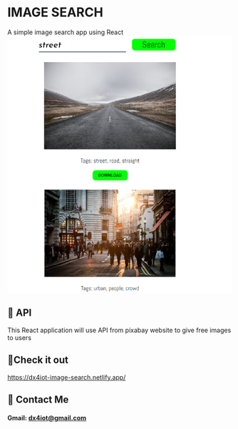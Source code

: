 # IMAGE SEARCH 

A simple image search app using React
![](ss.PNG)

## 👾 API

This React application will use API from pixabay website to give free images to users 

 ## 🔗Check it out
 https://dx4iot-image-search.netlify.app/
 
 ## 🌟 Contact Me
 
 #### Gmail: dx4iot@gmail.com


